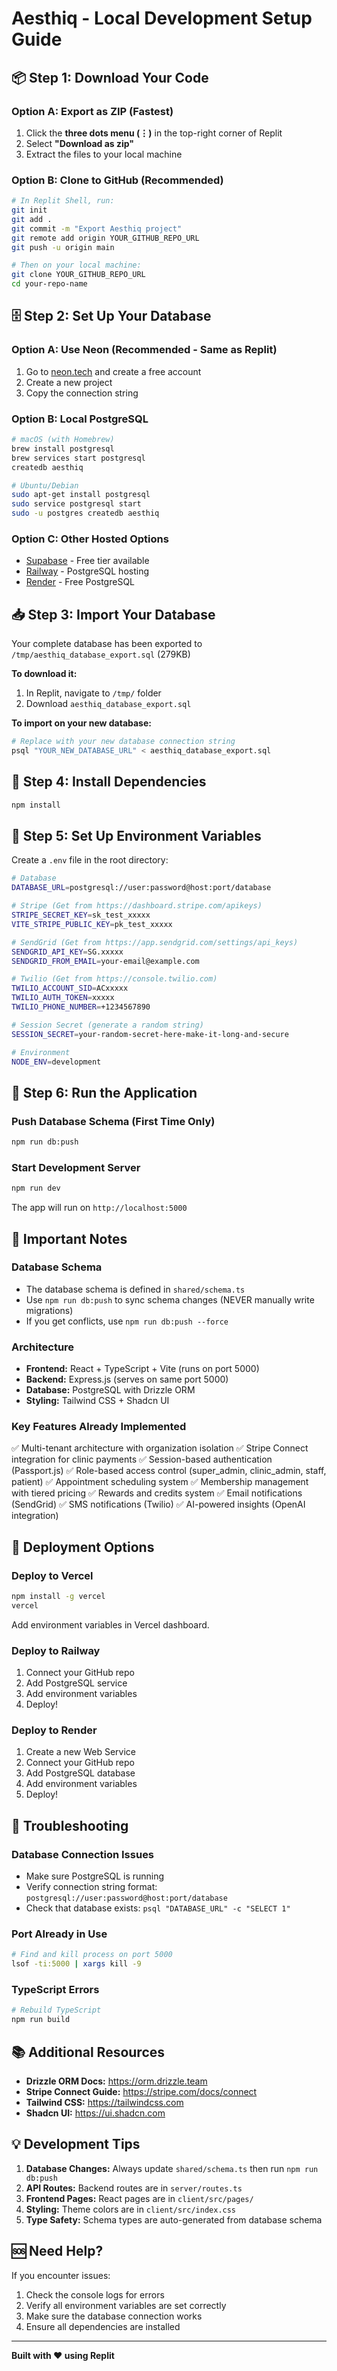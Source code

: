 # Aesthiq - Local Development Setup Guide

## 📦 Step 1: Download Your Code

### Option A: Export as ZIP (Fastest)
1. Click the **three dots menu (⋮)** in the top-right corner of Replit
2. Select **"Download as zip"**
3. Extract the files to your local machine

### Option B: Clone to GitHub (Recommended)
```bash
# In Replit Shell, run:
git init
git add .
git commit -m "Export Aesthiq project"
git remote add origin YOUR_GITHUB_REPO_URL
git push -u origin main

# Then on your local machine:
git clone YOUR_GITHUB_REPO_URL
cd your-repo-name
```

## 🗄️ Step 2: Set Up Your Database

### Option A: Use Neon (Recommended - Same as Replit)
1. Go to [neon.tech](https://neon.tech) and create a free account
2. Create a new project
3. Copy the connection string

### Option B: Local PostgreSQL
```bash
# macOS (with Homebrew)
brew install postgresql
brew services start postgresql
createdb aesthiq

# Ubuntu/Debian
sudo apt-get install postgresql
sudo service postgresql start
sudo -u postgres createdb aesthiq
```

### Option C: Other Hosted Options
- [Supabase](https://supabase.com) - Free tier available
- [Railway](https://railway.app) - PostgreSQL hosting
- [Render](https://render.com) - Free PostgreSQL

## 📥 Step 3: Import Your Database

Your complete database has been exported to `/tmp/aesthiq_database_export.sql` (279KB)

**To download it:**
1. In Replit, navigate to `/tmp/` folder
2. Download `aesthiq_database_export.sql`

**To import on your new database:**
```bash
# Replace with your new database connection string
psql "YOUR_NEW_DATABASE_URL" < aesthiq_database_export.sql
```

## 🔧 Step 4: Install Dependencies

```bash
npm install
```

## 🔐 Step 5: Set Up Environment Variables

Create a `.env` file in the root directory:

```bash
# Database
DATABASE_URL=postgresql://user:password@host:port/database

# Stripe (Get from https://dashboard.stripe.com/apikeys)
STRIPE_SECRET_KEY=sk_test_xxxxx
VITE_STRIPE_PUBLIC_KEY=pk_test_xxxxx

# SendGrid (Get from https://app.sendgrid.com/settings/api_keys)
SENDGRID_API_KEY=SG.xxxxx
SENDGRID_FROM_EMAIL=your-email@example.com

# Twilio (Get from https://console.twilio.com)
TWILIO_ACCOUNT_SID=ACxxxxx
TWILIO_AUTH_TOKEN=xxxxx
TWILIO_PHONE_NUMBER=+1234567890

# Session Secret (generate a random string)
SESSION_SECRET=your-random-secret-here-make-it-long-and-secure

# Environment
NODE_ENV=development
```

## 🚀 Step 6: Run the Application

### Push Database Schema (First Time Only)
```bash
npm run db:push
```

### Start Development Server
```bash
npm run dev
```

The app will run on `http://localhost:5000`

## 📝 Important Notes

### Database Schema
- The database schema is defined in `shared/schema.ts`
- Use `npm run db:push` to sync schema changes (NEVER manually write migrations)
- If you get conflicts, use `npm run db:push --force`

### Architecture
- **Frontend:** React + TypeScript + Vite (runs on port 5000)
- **Backend:** Express.js (serves on same port 5000)
- **Database:** PostgreSQL with Drizzle ORM
- **Styling:** Tailwind CSS + Shadcn UI

### Key Features Already Implemented
✅ Multi-tenant architecture with organization isolation
✅ Stripe Connect integration for clinic payments
✅ Session-based authentication (Passport.js)
✅ Role-based access control (super_admin, clinic_admin, staff, patient)
✅ Appointment scheduling system
✅ Membership management with tiered pricing
✅ Rewards and credits system
✅ Email notifications (SendGrid)
✅ SMS notifications (Twilio)
✅ AI-powered insights (OpenAI integration)

## 🔄 Deployment Options

### Deploy to Vercel
```bash
npm install -g vercel
vercel
```

Add environment variables in Vercel dashboard.

### Deploy to Railway
1. Connect your GitHub repo
2. Add PostgreSQL service
3. Add environment variables
4. Deploy!

### Deploy to Render
1. Create a new Web Service
2. Connect your GitHub repo
3. Add PostgreSQL database
4. Add environment variables
5. Deploy!

## 🐛 Troubleshooting

### Database Connection Issues
- Make sure PostgreSQL is running
- Verify connection string format: `postgresql://user:password@host:port/database`
- Check that database exists: `psql "DATABASE_URL" -c "SELECT 1"`

### Port Already in Use
```bash
# Find and kill process on port 5000
lsof -ti:5000 | xargs kill -9
```

### TypeScript Errors
```bash
# Rebuild TypeScript
npm run build
```

## 📚 Additional Resources

- **Drizzle ORM Docs:** https://orm.drizzle.team
- **Stripe Connect Guide:** https://stripe.com/docs/connect
- **Tailwind CSS:** https://tailwindcss.com
- **Shadcn UI:** https://ui.shadcn.com

## 💡 Development Tips

1. **Database Changes:** Always update `shared/schema.ts` then run `npm run db:push`
2. **API Routes:** Backend routes are in `server/routes.ts`
3. **Frontend Pages:** React pages are in `client/src/pages/`
4. **Styling:** Theme colors are in `client/src/index.css`
5. **Type Safety:** Schema types are auto-generated from database schema

## 🆘 Need Help?

If you encounter issues:
1. Check the console logs for errors
2. Verify all environment variables are set correctly
3. Make sure the database connection works
4. Ensure all dependencies are installed

---

**Built with ❤️ using Replit**
